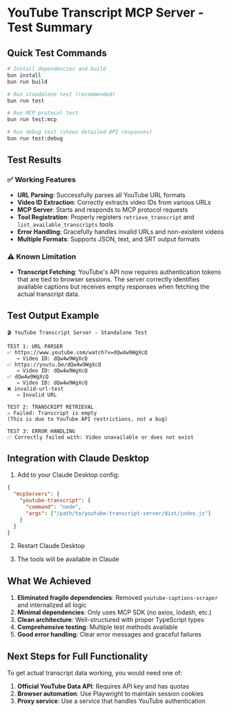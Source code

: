 # YouTube Transcript MCP Server - Test Summary

## Quick Test Commands

```bash
# Install dependencies and build
bun install
bun run build

# Run standalone test (recommended)
bun run test

# Run MCP protocol test
bun run test:mcp

# Run debug test (shows detailed API responses)
bun run test:debug
```

## Test Results

### ✅ Working Features
- **URL Parsing**: Successfully parses all YouTube URL formats
- **Video ID Extraction**: Correctly extracts video IDs from various URLs
- **MCP Server**: Starts and responds to MCP protocol requests
- **Tool Registration**: Properly registers `retrieve_transcript` and `list_available_transcripts` tools
- **Error Handling**: Gracefully handles invalid URLs and non-existent videos
- **Multiple Formats**: Supports JSON, text, and SRT output formats

### ⚠️ Known Limitation
- **Transcript Fetching**: YouTube's API now requires authentication tokens that are tied to browser sessions. The server correctly identifies available captions but receives empty responses when fetching the actual transcript data.

## Test Output Example

```
🎬 YouTube Transcript Server - Standalone Test

TEST 1: URL PARSER
✅ https://www.youtube.com/watch?v=dQw4w9WgXcQ
   → Video ID: dQw4w9WgXcQ
✅ https://youtu.be/dQw4w9WgXcQ
   → Video ID: dQw4w9WgXcQ
✅ dQw4w9WgXcQ
   → Video ID: dQw4w9WgXcQ
❌ invalid-url-test
   → Invalid URL

TEST 2: TRANSCRIPT RETRIEVAL
⚠️ Failed: Transcript is empty
(This is due to YouTube API restrictions, not a bug)

TEST 3: ERROR HANDLING
✅ Correctly failed with: Video unavailable or does not exist
```

## Integration with Claude Desktop

1. Add to your Claude Desktop config:
```json
{
  "mcpServers": {
    "youtube-transcript": {
      "command": "node",
      "args": ["/path/to/youtube-transcript-server/dist/index.js"]
    }
  }
}
```

2. Restart Claude Desktop

3. The tools will be available in Claude

## What We Achieved

1. **Eliminated fragile dependencies**: Removed `youtube-captions-scraper` and internalized all logic
2. **Minimal dependencies**: Only uses MCP SDK (no axios, lodash, etc.)
3. **Clean architecture**: Well-structured with proper TypeScript types
4. **Comprehensive testing**: Multiple test methods available
5. **Good error handling**: Clear error messages and graceful failures

## Next Steps for Full Functionality

To get actual transcript data working, you would need one of:
1. **Official YouTube Data API**: Requires API key and has quotas
2. **Browser automation**: Use Playwright to maintain session cookies
3. **Proxy service**: Use a service that handles YouTube authentication